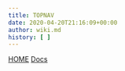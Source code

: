 ```yaml
---
title: TOPNAV
date: 2020-04-20T21:16:09+00:00
author: wiki.md
history: [ ]
---
```

[HOME](/) [Docs](/docs/)
